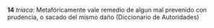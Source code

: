 **14** _triaca_: Metafóricamente vale remedio de algun mal prevenido con prudencia, o sacado del mismo daño (Diccionario de Autoridades)
